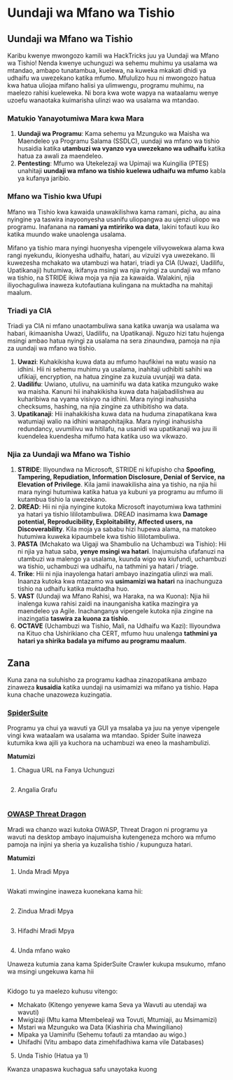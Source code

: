 # Uundaji wa Mfano wa Tishio

## Uundaji wa Mfano wa Tishio

Karibu kwenye mwongozo kamili wa HackTricks juu ya Uundaji wa Mfano wa Tishio! Nenda kwenye uchunguzi wa sehemu muhimu ya usalama wa mtandao, ambapo tunatambua, kuelewa, na kuweka mkakati dhidi ya udhaifu wa uwezekano katika mfumo. Mfululizo huu ni mwongozo hatua kwa hatua uliojaa mifano halisi ya ulimwengu, programu muhimu, na maelezo rahisi kueleweka. Ni bora kwa wote wapya na wataalamu wenye uzoefu wanaotaka kuimarisha ulinzi wao wa usalama wa mtandao.

### Matukio Yanayotumiwa Mara kwa Mara

1. **Uundaji wa Programu**: Kama sehemu ya Mzunguko wa Maisha wa Maendeleo ya Programu Salama (SSDLC), uundaji wa mfano wa tishio husaidia katika **utambuzi wa vyanzo vya uwezekano wa udhaifu** katika hatua za awali za maendeleo.
2. **Pentesting**: Mfumo wa Utekelezaji wa Upimaji wa Kuingilia (PTES) unahitaji **uundaji wa mfano wa tishio kuelewa udhaifu wa mfumo** kabla ya kufanya jaribio.

### Mfano wa Tishio kwa Ufupi

Mfano wa Tishio kwa kawaida unawakilishwa kama ramani, picha, au aina nyingine ya taswira inayoonyesha usanifu uliopangwa au ujenzi uliopo wa programu. Inafanana na **ramani ya mtiririko wa data**, lakini tofauti kuu iko katika muundo wake unaolenga usalama.

Mifano ya tishio mara nyingi huonyesha vipengele vilivyowekwa alama kwa rangi nyekundu, ikionyesha udhaifu, hatari, au vizuizi vya uwezekano. Ili kuwezesha mchakato wa utambuzi wa hatari, triadi ya CIA (Uwazi, Uadilifu, Upatikanaji) hutumiwa, ikifanya msingi wa njia nyingi za uundaji wa mfano wa tishio, na STRIDE ikiwa moja ya njia za kawaida. Walakini, njia iliyochaguliwa inaweza kutofautiana kulingana na muktadha na mahitaji maalum.

### Triadi ya CIA

Triadi ya CIA ni mfano unaotambuliwa sana katika uwanja wa usalama wa habari, ikimaanisha Uwazi, Uadilifu, na Upatikanaji. Nguzo hizi tatu hujenga msingi ambao hatua nyingi za usalama na sera zinaundwa, pamoja na njia za uundaji wa mfano wa tishio.

1. **Uwazi**: Kuhakikisha kuwa data au mfumo haufikiwi na watu wasio na idhini. Hii ni sehemu muhimu ya usalama, inahitaji udhibiti sahihi wa ufikiaji, encryption, na hatua zingine za kuzuia uvunjaji wa data.
2. **Uadilifu**: Uwiano, utulivu, na uaminifu wa data katika mzunguko wake wa maisha. Kanuni hii inahakikisha kuwa data haijabadilishwa au kuharibiwa na vyama visivyo na idhini. Mara nyingi inahusisha checksums, hashing, na njia zingine za uthibitisho wa data.
3. **Upatikanaji**: Hii inahakikisha kuwa data na huduma zinapatikana kwa watumiaji walio na idhini wanapohitajika. Mara nyingi inahusisha redundancy, uvumilivu wa hitilafu, na usanidi wa upatikanaji wa juu ili kuendelea kuendesha mifumo hata katika uso wa vikwazo.

### Njia za Uundaji wa Mfano wa Tishio

1. **STRIDE**: Iliyoundwa na Microsoft, STRIDE ni kifupisho cha **Spoofing, Tampering, Repudiation, Information Disclosure, Denial of Service, na Elevation of Privilege**. Kila jamii inawakilisha aina ya tishio, na njia hii mara nyingi hutumiwa katika hatua ya kubuni ya programu au mfumo ili kutambua tishio la uwezekano.
2. **DREAD**: Hii ni njia nyingine kutoka Microsoft inayotumiwa kwa tathmini ya hatari ya tishio lililotambuliwa. DREAD inasimama kwa **Damage potential, Reproducibility, Exploitability, Affected users, na Discoverability**. Kila moja ya sababu hizi hupewa alama, na matokeo hutumiwa kuweka kipaumbele kwa tishio lililotambuliwa.
3. **PASTA** (Mchakato wa Uigaji wa Shambulio na Uchambuzi wa Tishio): Hii ni njia ya hatua saba, **yenye msingi wa hatari**. Inajumuisha ufafanuzi na utambuzi wa malengo ya usalama, kuunda wigo wa kiufundi, uchambuzi wa tishio, uchambuzi wa udhaifu, na tathmini ya hatari / triage.
4. **Trike**: Hii ni njia inayolenga hatari ambayo inazingatia ulinzi wa mali. Inaanza kutoka kwa mtazamo wa **usimamizi wa hatari** na inachunguza tishio na udhaifu katika muktadha huo.
5. **VAST** (Uundaji wa Mfano Rahisi, wa Haraka, na wa Kuona): Njia hii inalenga kuwa rahisi zaidi na inaunganisha katika mazingira ya maendeleo ya Agile. Inachanganya vipengele kutoka njia zingine na inazingatia **taswira za kuona za tishio**.
6. **OCTAVE** (Uchambuzi wa Tishio, Mali, na Udhaifu wa Kazi): Iliyoundwa na Kituo cha Ushirikiano cha CERT, mfumo huu unalenga **tathmini ya hatari ya shirika badala ya mifumo au programu maalum**.

## Zana

Kuna zana na suluhisho za programu kadhaa zinazopatikana ambazo zinaweza **kusaidia** katika uundaji na usimamizi wa mifano ya tishio. Hapa kuna chache unazoweza kuzingatia.

### [SpiderSuite](https://github.com/3nock/SpiderSuite)

Programu ya chui ya wavuti ya GUI ya msalaba ya juu na yenye vipengele vingi kwa wataalam wa usalama wa mtandao. Spider Suite inaweza kutumika kwa ajili ya kuchora na uchambuzi wa eneo la mashambulizi.

**Matumizi**

1. Chagua URL na Fanya Uchunguzi

<figure><img src="../.gitbook/assets/threatmodel_spidersuite_1.png" alt=""><figcaption></figcaption></figure>

2. Angalia Grafu

<figure><img src="../.gitbook/assets/threatmodel_spidersuite_2.png" alt=""><figcaption></figcaption></figure>

### [OWASP Threat Dragon](https://github.com/OWASP/threat-dragon/releases)

Mradi wa chanzo wazi kutoka OWASP, Threat Dragon ni programu ya wavuti na desktop ambayo inajumuisha kutengeneza mchoro wa mfumo pamoja na injini ya sheria ya kuzalisha tishio / kupunguza hatari.

**Matumizi**

1. Unda Mradi Mpya

<figure><img src="../.gitbook/assets/create_new_project_1.jpg" alt=""><figcaption></figcaption></figure>

Wakati mwingine inaweza kuonekana kama hii:

<figure><img src="../.gitbook/assets/1_threatmodel_create_project.jpg" alt=""><figcaption></figcaption></figure>

2. Zindua Mradi Mpya

<figure><img src="../.gitbook/assets/launch_new_project_2.jpg" alt=""><figcaption></figcaption></figure>

3. Hifadhi Mradi Mpya

<figure><img src="../.gitbook/assets/save_new_project.jpg" alt=""><figcaption></figcaption></figure>

4. Unda mfano wako

Unaweza kutumia zana kama SpiderSuite Crawler kukupa msukumo, mfano wa msingi ungekuwa kama hii

<figure><img src="../.gitbook/assets/0_basic_threat_model.jpg" alt=""><figcaption></figcaption></figure>

Kidogo tu ya maelezo kuhusu vitengo:

* Mchakato (Kitengo yenyewe kama Seva ya Wavuti au utendaji wa wavuti)
* Mwigizaji (Mtu kama Mtembeleaji wa Tovuti, Mtumiaji, au Msimamizi)
* Mstari wa Mzunguko wa Data (Kiashiria cha Mwingiliano)
* Mipaka ya Uaminifu (Sehemu tofauti za mtandao au wigo.)
* Uhifadhi (Vitu ambapo data zimehifadhiwa kama vile Databases)

5. Unda Tishio (Hatua ya 1)

Kwanza unapaswa kuchagua safu unayotaka kuong
